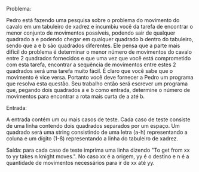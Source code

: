 Problema:

Pedro está fazendo uma pesquisa sobre o problema do movimento do cavalo em um tabuleiro de xadrez e incumbiu você da tarefa de encontrar o menor conjunto de movimentos possíveis, podendo sair de qualquer quadrado a e podendo chegar em qualquer quadrado b dentro do tabuleiro, sendo que a e b são quadrados diferentes. Ele pensa que a parte mais difícil do problema é determinar o menor número de movimentos do cavalo entre 2 quadrados fornecidos e que uma vez que você está comprometido com esta tarefa, encontrar a sequência de movimentos entre estes 2 quadrados será uma tarefa muito fácil.
É claro que você sabe que o movimento é vice versa. Portanto você deve fornecer a Pedro um programa que resolva esta questão.
Seu trabalho então será escrever um programa que, pegando dois quadrados a e b como entrada, determine o número de movimentos para encontrar a rota mais curta de a até b.

Entrada:

A entrada contém um ou mais casos de teste. Cada caso de teste consiste de uma linha contendo dois quadrados separados por um espaço. Um quadrado será uma string consistindo de uma letra (a-h) representando a coluna e um dígito (1-8) representando a linha do tabuleiro de xadrez.

Saída:
para cada caso de teste imprima uma linha dizendo "To get from xx to yy takes n knight moves.". No caso xx é a origem, yy é o destino e n é a quantidade de movimentos necessários para ir de xx até yy.
